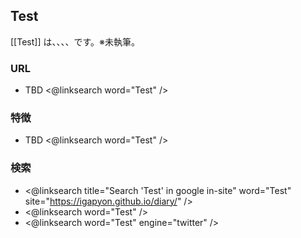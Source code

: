 ## Test

[[Test]] は、、、、です。※未執筆。

### URL

* TBD <@linksearch word="Test" />

### 特徴

* TBD <@linksearch word="Test" />

### 検索

* <@linksearch title="Search 'Test' in google in-site" word="Test" site="https://igapyon.github.io/diary/" />
* <@linksearch word="Test" />
* <@linksearch word="Test" engine="twitter" />

